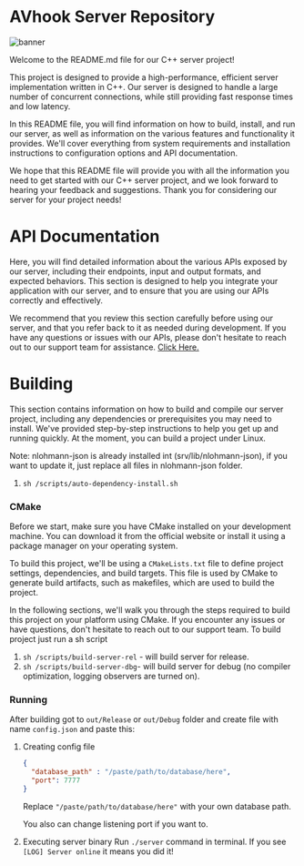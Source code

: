 # AVhook Server Repository
![banner](https://i.imgur.com/2AVGRge.png)

Welcome to the README.md file for our C++ server project!

This project is designed to provide a high-performance, efficient server implementation written in C++. Our server is designed to handle a large number of concurrent connections, while still providing fast response times and low latency.

In this README file, you will find information on how to build, install, and run our server, as well as information on the various features and functionality it provides. We'll cover everything from system requirements and installation instructions to configuration options and API documentation.

We hope that this README file will provide you with all the information you need to get started with our C++ server project, and we look forward to hearing your feedback and suggestions. Thank you for considering our server for your project needs!

# API Documentation
Here, you will find detailed information about the various APIs exposed by our server, including their endpoints, input and output formats, and expected behaviors. This section is designed to help you integrate your application with our server, and to ensure that you are using our APIs correctly and effectively.

We recommend that you review this section carefully before using our server, and that you refer back to it as needed during development. If you have any questions or issues with our APIs, please don't hesitate to reach out to our support team for assistance.
[Click Here.](https://app.gitbook.com/o/i69j9b2SXakPr86nnfg5/s/pP38wppAaA2YbS31sw3F/)

# Building
This section contains information on how to build and compile our server project, including any dependencies or prerequisites you may need to install. We've provided step-by-step instructions to help you get up and running quickly.
At the moment, you can build a project under Linux.

Note: nlohmann-json is already installed int (srv/lib/nlohmann-json), if you 
want to update it, just replace all files in nlohmann-json folder.
1) `sh /scripts/auto-dependency-install.sh`
### CMake
Before we start, make sure you have CMake installed on your development machine. You can download it from the official website or install it using a package manager on your operating system.

To build this project, we'll be using a `CMakeLists.txt` file to define project settings, dependencies, and build targets. This file is used by CMake to generate build artifacts, such as makefiles, which are used to build the project.

In the following sections, we'll walk you through the steps required to build this project on your platform using CMake. If you encounter any issues or have questions, don't hesitate to reach out to our support team.
To build project just run a sh script
1) `sh /scripts/build-server-rel` - will build server for release.
2) `sh /scripts/build-server-dbg`- will build server for debug (no compiler optimization, logging observers are turned on).

### Running
After building got to `out/Release` or `out/Debug` folder and create file with name
`config.json` and paste this:
1)  Creating config file
    ```json
    {
      "database_path" : "/paste/path/to/database/here",
      "port": 7777
    }
    ```
    Replace `"/paste/path/to/database/here"` with your own database path.

    You also can change listening port if you want to.
2) Executing server binary
    Run `./server` command in terminal.  If you see `[LOG] Server online` it means you did it!

